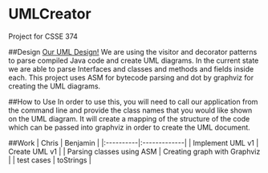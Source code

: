 # UMLCreator
Project for CSSE 374

##Design
[Our UML Design!](./Milestone_1_UML.png)
We are using the visitor and decorator patterns to parse compiled Java code and create UML diagrams.  In the current state we are able to parse Interfaces and classes and methods and fields inside each.
This project uses ASM for bytecode parsing and dot by graphviz for creating the UML diagrams.

##How to Use
In order to use this, you will need to call our application from the command line and provide the class names that you would like shown on the UML diagram.  It will create a mapping of the structure of the code which can be passed into graphviz in order to create the UML document.

##Work
| Chris  |      Benjamin  |
|:----------|:-------------|
| Implement UML v1 |  Create UML v1 | 
| Parsing classes using ASM | Creating graph with Graphviz |
| test cases | toStrings |

